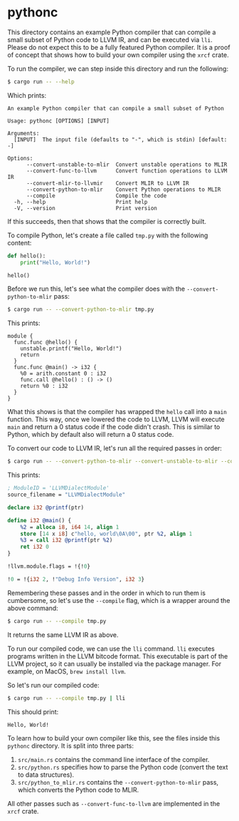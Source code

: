 # pythonc

This directory contains an example Python compiler that can compile a small subset of Python code to LLVM IR, and can be executed via `lli`.
Please do not expect this to be a fully featured Python compiler.
It is a proof of concept that shows how to build your own compiler using the `xrcf` crate.

To run the compiler, we can step inside this directory and run the following:

```sh
$ cargo run -- --help
```

Which prints:

```text
An example Python compiler that can compile a small subset of Python

Usage: pythonc [OPTIONS] [INPUT]

Arguments:
  [INPUT]  The input file (defaults to "-", which is stdin) [default: -]

Options:
      --convert-unstable-to-mlir  Convert unstable operations to MLIR
      --convert-func-to-llvm      Convert function operations to LLVM IR
      --convert-mlir-to-llvmir    Convert MLIR to LLVM IR
      --convert-python-to-mlir    Convert Python operations to MLIR
      --compile                   Compile the code
  -h, --help                      Print help
  -V, --version                   Print version
```

If this succeeds, then that shows that the compiler is correctly built.

To compile Python, let's create a file called `tmp.py` with the following content:

```python
def hello():
    print("Hello, World!")

hello()
```

Before we run this, let's see what the compiler does with the `--convert-python-to-mlir` pass:

```sh
$ cargo run -- --convert-python-to-mlir tmp.py
```

This prints:

```mlir
module {
  func.func @hello() {
    unstable.printf("Hello, World!")
    return
  }
  func.func @main() -> i32 {
    %0 = arith.constant 0 : i32
    func.call @hello() : () -> ()
    return %0 : i32
  }
}
```

What this shows is that the compiler has wrapped the `hello` call into a `main` function.
This way, once we lowered the code to LLVM, LLVM will execute `main` and return a 0 status code if the code didn't crash.
This is similar to Python, which by default also will return a 0 status code.

To convert our code to LLVM IR, let's run all the required passes in order:

```sh
$ cargo run -- --convert-python-to-mlir --convert-unstable-to-mlir --convert-func-to-llvm --convert-mlir-to-llvmir tmp.py
```

This prints:

```llvm
; ModuleID = 'LLVMDialectModule'
source_filename = "LLVMDialectModule"

declare i32 @printf(ptr)

define i32 @main() {
    %2 = alloca i8, i64 14, align 1
    store [14 x i8] c"hello, world\0A\00", ptr %2, align 1
    %3 = call i32 @printf(ptr %2)
    ret i32 0
}

!llvm.module.flags = !{!0}

!0 = !{i32 2, !"Debug Info Version", i32 3}
```

Remembering these passes and in the order in which to run them is cumbersome, so let's use the `--compile` flag, which is a wrapper around the above command:

```sh
$ cargo run -- --compile tmp.py
```

It returns the same LLVM IR as above.

To run our compiled code, we can use the `lli` command.
`lli` executes programs written in the LLVM bitcode format.
This executable is part of the LLVM project, so it can usually be installed via the package manager.
For example, on MacOS, `brew install llvm`.

So let's run our compiled code:

```sh
$ cargo run -- --compile tmp.py | lli
```

This should print:

```text
Hello, World!
```

To learn how to build your own compiler like this, see the files inside this `pythonc` directory.
It is split into three parts:

1. `src/main.rs` contains the command line interface of the compiler.
1. `src/python.rs` specifies how to parse the Python code (convert the text to data structures).
1. `src/python_to_mlir.rs` contains the `--convert-python-to-mlir` pass, which converts the Python code to MLIR.

All other passes such as `--convert-func-to-llvm` are implemented in the `xrcf` crate.
